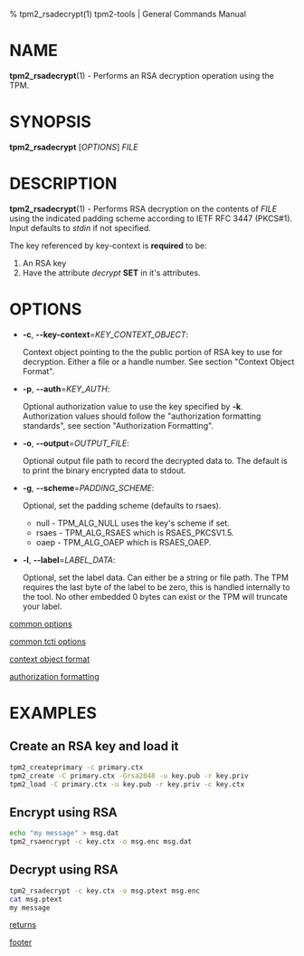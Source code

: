 % tpm2_rsadecrypt(1) tpm2-tools | General Commands Manual

# NAME

**tpm2_rsadecrypt**(1) - Performs an RSA decryption operation using the TPM.

# SYNOPSIS

**tpm2_rsadecrypt** [*OPTIONS*] _FILE_

# DESCRIPTION

**tpm2_rsadecrypt**(1) - Performs RSA decryption on the contents of _FILE_
using the indicated padding scheme according to IETF RFC 3447 (PKCS#1).
Input defaults to *stdin* if not specified.

The key referenced by key-context is **required** to be:

1. An RSA key
2. Have the attribute *decrypt* **SET** in it's attributes.

# OPTIONS

  * **-c**, **\--key-context**=_KEY\_CONTEXT\_OBJECT_:

    Context object pointing to the the public portion of RSA key to use for
    decryption. Either a file or a handle number.
    See section "Context Object Format".

  * **-p**, **\--auth**=_KEY\_AUTH_:

    Optional authorization value to use the key specified by **-k**.
    Authorization values should follow the "authorization formatting standards",
    see section "Authorization Formatting".

  * **-o**, **\--output**=_OUTPUT\_FILE_:

    Optional output file path to record the decrypted data to. The default is to print
    the binary encrypted data to stdout.

  * **-g**, **\--scheme**=_PADDING\_SCHEME_:

    Optional, set the padding scheme (defaults to rsaes).

    * null  - TPM_ALG_NULL uses the key's scheme if set.
    * rsaes - TPM_ALG_RSAES which is RSAES_PKCSV1.5.
    * oaep  - TPM_ALG_OAEP which is RSAES_OAEP.

  * **-l**, **\--label**=_LABEL\_DATA_:

    Optional, set the label data. Can either be a string or file path. The TPM requires the last
    byte of the label to be zero, this is handled internally to the tool. No other embedded 0
    bytes can exist or the TPM will truncate your label.

[common options](common/options.md)

[common tcti options](common/tcti.md)

[context object format](common/ctxobj.md)

[authorization formatting](common/authorizations.md)

# EXAMPLES

## Create an RSA key and load it
```bash
tpm2_createprimary -c primary.ctx
tpm2_create -C primary.ctx -Grsa2048 -u key.pub -r key.priv
tpm2_load -C primary.ctx -u key.pub -r key.priv -c key.ctx
```

## Encrypt using RSA
```bash
echo "my message" > msg.dat
tpm2_rsaencrypt -c key.ctx -o msg.enc msg.dat
```

## Decrypt using RSA
```bash
tpm2_rsadecrypt -c key.ctx -o msg.ptext msg.enc
cat msg.ptext
my message
```

[returns](common/returns.md)

[footer](common/footer.md)
